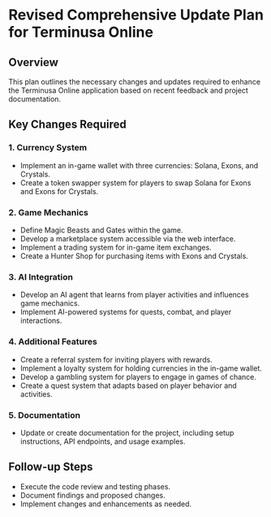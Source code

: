 # Revised Comprehensive Update Plan for Terminusa Online

## Overview
This plan outlines the necessary changes and updates required to enhance the Terminusa Online application based on recent feedback and project documentation.

## Key Changes Required

### 1. Currency System
- Implement an in-game wallet with three currencies: Solana, Exons, and Crystals.
- Create a token swapper system for players to swap Solana for Exons and Exons for Crystals.

### 2. Game Mechanics
- Define Magic Beasts and Gates within the game.
- Develop a marketplace system accessible via the web interface.
- Implement a trading system for in-game item exchanges.
- Create a Hunter Shop for purchasing items with Exons and Crystals.

### 3. AI Integration
- Develop an AI agent that learns from player activities and influences game mechanics.
- Implement AI-powered systems for quests, combat, and player interactions.

### 4. Additional Features
- Create a referral system for inviting players with rewards.
- Implement a loyalty system for holding currencies in the in-game wallet.
- Develop a gambling system for players to engage in games of chance.
- Create a quest system that adapts based on player behavior and activities.

### 5. Documentation
- Update or create documentation for the project, including setup instructions, API endpoints, and usage examples.

## Follow-up Steps
- Execute the code review and testing phases.
- Document findings and proposed changes.
- Implement changes and enhancements as needed.
